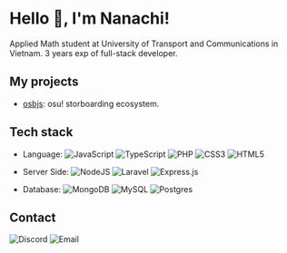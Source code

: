 # Hello :wave:, I'm Nanachi!

Applied Math student at University of Transport and Communications in Vietnam. 3 years exp of full-stack developer. 

## My projects
- [osbjs](https://github.com/osbjs): osu! storboarding ecosystem.

## Tech stack
- Language: 
![JavaScript](https://img.shields.io/badge/Javascript-%23323330.svg?style=flat-square&logo=javascript&logoColor=%23F7DF1E)
![TypeScript](https://img.shields.io/badge/TypeScript-%23007ACC.svg?style=flat-square&logo=typescript&logoColor=white)
![PHP](https://img.shields.io/badge/PHP-%23777BB4.svg?style=flat-square&logo=php&logoColor=white)
![CSS3](https://img.shields.io/badge/CSS3-%231572B6.svg?style=flat-square&logo=css3&logoColor=white)
![HTML5](https://img.shields.io/badge/HTML5-%23E34F26.svg?style=flat-square&logo=html5&logoColor=white)

- Server Side: ![NodeJS](https://img.shields.io/badge/Node.js-6DA55F?style=flat-square&logo=node.js&logoColor=white) 
![Laravel](https://img.shields.io/badge/Laravel-%23FF2D20.svg?style=flat-square&logo=laravel&logoColor=white)
![Express.js](https://img.shields.io/badge/Express-%23404d59.svg?style=flat-square&logo=express&logoColor=%2361DAFB)

- Database: ![MongoDB](https://img.shields.io/badge/MongoDB-%234ea94b.svg?style=flat-square&logo=mongodb&logoColor=white)
![MySQL](https://img.shields.io/badge/MySQL-%23323330.svg?style=flat-square&logo=mysql&logoColor=white)
![Postgres](https://img.shields.io/badge/Postgres-%23316192.svg?style=flat-square&logo=postgresql&logoColor=white)


## Contact
![Discord](https://img.shields.io/badge/nanachi%231381-%237289DA.svg?style=flat-square&logo=discord&logoColor=white)
![Email](https://img.shields.io/badge/dinhvu2509@gmail.com-D14836?style=flat-square&logo=gmail&logoColor=white)
